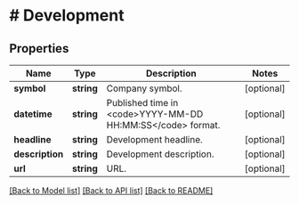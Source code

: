 # # Development

## Properties

Name | Type | Description | Notes
------------ | ------------- | ------------- | -------------
**symbol** | **string** | Company symbol. | [optional]
**datetime** | **string** | Published time in &lt;code&gt;YYYY-MM-DD HH:MM:SS&lt;/code&gt; format. | [optional]
**headline** | **string** | Development headline. | [optional]
**description** | **string** | Development description. | [optional]
**url** | **string** | URL. | [optional]

[[Back to Model list]](../../README.md#models) [[Back to API list]](../../README.md#endpoints) [[Back to README]](../../README.md)
